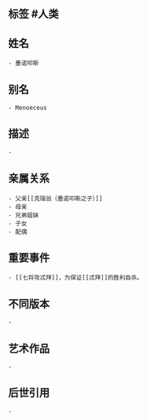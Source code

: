 ## 标签  #人类
## 姓名
	- 墨诺叩斯
## 别名
	- Menoeceus
## 描述
	-
## 亲属关系
	- 父亲[[克瑞翁（墨诺叩斯之子）]]
	- 母亲
	- 兄弟姐妹
	- 子女
	- 配偶
## 重要事件
	- [[七将攻忒拜]]，为保证[[忒拜]]的胜利自杀。
## 不同版本
	-
## 艺术作品
	-
## 后世引用
	-
